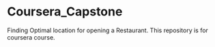 # Coursera_Capstone
Finding Optimal location for opening a Restaurant.
This repository is  for coursera course.
